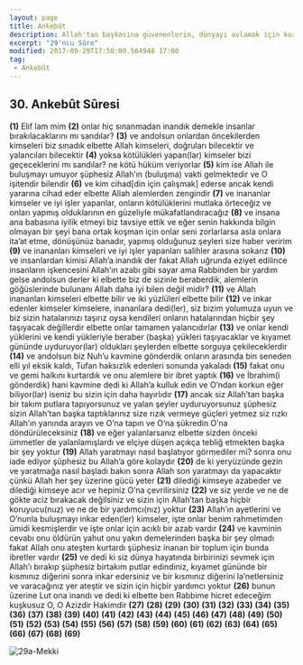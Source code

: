 ```yaml
---
layout: page
title: Ankebût
description: Allah'tan başkasına güvenenlerin, dünyayı avlamak için kurdukları teşkilatını bir örümcek ağına benzeten, örümcek meseli.
excerpt: "29'ncu Sûre"
modified: 2017-09-29T17:50:00.564948 17:00
tag: 
 - Ankebût
---
```


## 30. Ankebût Sûresi

**(1)** Elif lam mim 
**(2)** onlar hiç sınanmadan inandık demekle insanlar bırakılacaklarını mı sandılar?
**(3)** ve andolsun onlardan öncekilerden kimseleri biz sınadık elbette Allah kimseleri, doğruları bilecektir ve yalancıları bilecektir 
**(4)** yoksa kötülükleri yapan(lar) kimseler bizi geçeceklerini mı sandılar? ne kötü hüküm veriyorlar
**(5)** kim ise Allah ile buluşmayı umuyor şüphesiz Allah’ın (buluşma) vakti gelmektedir ve O işitendir bilendir
**(6)** ve kim cihad[din için çalışmak] ederse ancak kendi yararına cihad eder elbette Allah alemlerden zengindir
**(7)** ve inananlar kimseler ve iyi işler yapanlar, onların kötülüklerini mutlaka örteceğiz ve onları yapmış olduklarının en güzeliyle mükafatlandıracağız 
**(8)** ve insana ana babasına iyilik etmeyi biz tavsiye ettik ve eğer senin hakkında bilgin olmayan bir şeyi bana ortak koşman için onlar seni zorlarlarsa asla onlara ita’at etme, dönüşünüz banadır, yapmış olduğunuz şeyleri size haber veririm 
**(9)** ve inananları kimseleri ve iyi işler yapanları salihler arasına sokarız
**(10)** ve insanlardan kimisi Allah’a inandık der fakat Allah uğrunda eziyet edilince insanların işkencesini Allah’ın azabı gibi sayar ama Rabbinden bir yardım gelse andolsun derler ki elbette biz de sizinle beraberdik, alemlerin göğüslerinde bulunanı Allah daha iyi bilen değil midir?
**(11)** ve Allah inananları kimseleri elbette bilir ve iki yüzlüleri elbette bilir
**(12)** ve inkar edenler kimseler kimselere, inananlara dedi(ler), siz bizim yolumuza uyun ve biz sizin hatalarınızı taşırız oysa kendileri onların hatalarından hiçbir şey taşıyacak değillerdir elbette onlar tamamen yalancıdırlar
**(13)** ve onlar kendi yüklerini ve kendi yükleriyle beraber (başka) yükleri taşıyacaklar ve kıyamet gününde uyduruyor(lar) oldukları şeylerden elbette sorguya çekileceklerdir 
**(14)** ve andolsun biz Nuh’u kavmine gönderdik onların arasında bin seneden elli yıl eksik kaldı, Tufan haksızlık edenleri sonunda yakaladı
**(15)** fakat onu ve gemi halkını kurtardık ve onu alemlere bir ibret yaptık 
**(16)** ve İbrahim(i gönderdik) hani kavmine dedi ki Allah’a kulluk edin ve O’ndan korkun eğer biliyor(lar) iseniz bu sizin için daha hayırlıdır 
**(17)** ancak siz Allah’tan başka bir takım putlara tapıyorsunuz ve yalan şeyler uyduruyorsunuz şüphesiz sizin Allah’tan başka taptıklarınız size rızık vermeye güçleri yetmez siz rızkı Allah’ın yanında arayın ve O’na tapın ve O’na şükredin O’na döndürüleceksiniz
**(18)** ve eğer yalanlarsanız elbette sizden önceki ümmetler de yalanlamışlardı ve elçiye düşen açıkça tebliğ etmekten başka bir şey yoktur 
**(19)** Allah yaratmayı nasıl başlatıyor görmediler mi? sonra onu iade ediyor şüphesiz bu Allah’a göre kolaydır
**(20)** de ki yeryüzünde gezin ve yaratmağa nasıl başladı bakın sonra Allah son yaratmayı da yapacaktır çünkü Allah her şey üzerine gücü yeter
**(21)** dilediği kimseye azabeder ve dilediği kimseye acır ve hepiniz O’na çevrilirsiniz
**(22)** ve siz yerde ve ne de gökte aciz bırakacak değilsiniz ve sizin için Allah’tan başka hiçbir koruyucu(nuz) ve ne de bir yardımcı(nız) yoktur 
**(23)** Allah’ın ayetlerini ve O’nunla buluşmayı inkar eden(ler) kimseler, işte onlar benim rahmetimden ümidi kesmişlerdir ve işte onlar için acıklı bir azab vardır 
**(24)** ve kavminin cevabı onu öldürün yahut onu yakın demelerinden başka bir şey olmadı fakat Allah onu ateşten kurtardı şüphesiz inanan bir toplum için bunda ibretler vardır 
**(25)** ve dedi ki siz dünya hayatında birbirinizi sevmek için Allah’ı bırakıp şüphesiz birtakım putlar edindiniz, kıyamet gününde bir kısmınız diğerini sonra inkar edersiniz ve bir kısmınız diğerini la’netlersiniz ve varacağınız yer ateştir ve sizin için hiçbir yardımcı yoktur 
**(26)** bunun üzerine Lut ona inandı ve dedi ki elbette ben Rabbime hicret edeceğim kuşkusuz O, O Azizdir Hakimdir
**(27)**
**(28)**
**(29)**
**(30)**
**(31)**
**(32)**
**(33)**
**(34)**
**(35)**
**(36)**
**(37)**
**(38)**
**(39)**
**(40)**
**(41)**
**(42)**
**(43)**
**(44)**
**(45)**
**(46)**
**(47)**
**(48)**
**(49)**
**(50)**
**(51)**
**(52)**
**(53)**
**(54)**
**(55)**
**(56)**
**(57)**
**(58)**
**(59)**
**(60)**
**(61)**
**(62)**
**(63)**
**(64)**
**(65)**
**(66)**
**(67)**
**(68)**
**(69)**

![29a-Mekki]({{site.url}}/images/ayrac-muhur.png)
